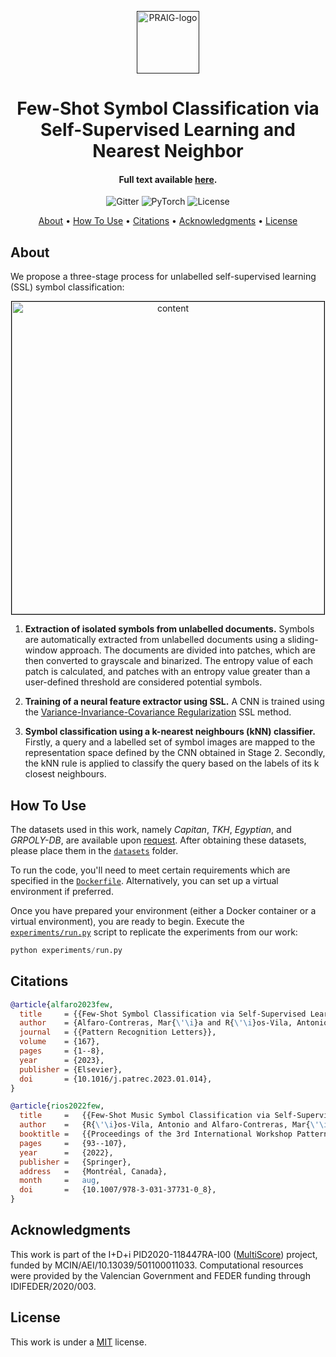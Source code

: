 <p align="center">
  <a href=""><img src="https://i.imgur.com/Iu7CvC1.png" alt="PRAIG-logo" width="100"></a>
</p>

<h1 align="center">Few-Shot Symbol Classification via Self-Supervised Learning and Nearest Neighbor</h1>

<h4 align="center">Full text available <a href="https://doi.org/10.1016/j.patrec.2023.01.014" target="_blank">here</a>.</h4>

<p align="center">
  <img src="https://img.shields.io/badge/python-3.9.0-orange" alt="Gitter">
  <img src="https://img.shields.io/badge/PyTorch-%23EE4C2C.svg?style=flat&logo=PyTorch&logoColor=white" alt="PyTorch">
  <img src="https://img.shields.io/static/v1?label=License&message=MIT&color=blue" alt="License">
</p>


<p align="center">
  <a href="#about">About</a> •
  <a href="#how-to-use">How To Use</a> •
  <a href="#citations">Citations</a> •
  <a href="#acknowledgments">Acknowledgments</a> •
  <a href="#license">License</a>
</p>


## About

We propose a three-stage process for unlabelled self-supervised learning (SSL) symbol classification:

<p align="center">
  <img src="extras/workflow_final.png" alt="content" style="border: 1px solid black; width: 500px;">
</p>

1) **Extraction of isolated symbols from unlabelled documents.** Symbols are automatically extracted from unlabelled documents using a sliding-window approach. The documents are divided into patches, which are then converted to grayscale and binarized. The entropy value of each patch is calculated, and patches with an entropy value greater than a user-defined threshold are considered potential symbols.
    
2) **Training of a neural feature extractor using SSL.** A CNN is trained using the [Variance-Invariance-Covariance Regularization](https://arxiv.org/abs/2105.04906) SSL method. 
    
3) **Symbol classification using a k-nearest neighbours (kNN) classifier.** Firstly, a query and a labelled set of symbol images are mapped to the representation space defined by the CNN obtained in Stage 2. Secondly, the kNN rule is applied to classify the query based on the labels of its k closest neighbours.

## How To Use

The datasets used in this work, namely *Capitan*, *TKH*, *Egyptian*, and *GRPOLY-DB*, are available upon [request](mailto:malfaro@dlsi.ua.es). After obtaining these datasets, please place them in the [`datasets`](datasets) folder. 

To run the code, you'll need to meet certain requirements which are specified in the [`Dockerfile`](Dockerfile). Alternatively, you can set up a virtual environment if preferred.

Once you have prepared your environment (either a Docker container or a virtual environment), you are ready to begin. Execute the [`experiments/run.py`](experiments/run.py) script to replicate the experiments from our work:

```python
python experiments/run.py
```

## Citations

```bibtex
@article{alfaro2023few,
  title     = {{Few-Shot Symbol Classification via Self-Supervised Learning and Nearest Neighbor}},
  author    = {Alfaro-Contreras, Mar{\'\i}a and R{\'\i}os-Vila, Antonio and Valero-Mas, Jose J and Calvo-Zaragoza, Jorge},
  journal   = {{Pattern Recognition Letters}},
  volume    = {167},
  pages     = {1--8},
  year      = {2023},
  publisher = {Elsevier},
  doi       = {10.1016/j.patrec.2023.01.014},
}

@article{rios2022few,
  title     =   {{Few-Shot Music Symbol Classification via Self-Supervised Learning and Nearest Neighbor}},
  author    =   {R{\'\i}os-Vila, Antonio and Alfaro-Contreras, Mar{\'\i}a and Valero-Mas, Jose J and Calvo-Zaragoza, Jorge},
  booktitle =   {{Proceedings of the 3rd International Workshop Pattern Recognition for Cultural Heritage}},
  pages     =   {93--107},
  year      =   {2022},
  publisher =   {Springer},
  address   =   {Montréal, Canada},
  month     =   aug,
  doi       =   {10.1007/978-3-031-37731-0_8},
}
```

## Acknowledgments

This work is part of the I+D+i PID2020-118447RA-I00 ([MultiScore](https://sites.google.com/view/multiscore-project)) project, funded by MCIN/AEI/10.13039/501100011033. Computational resources were provided by the Valencian Government and FEDER funding through IDIFEDER/2020/003.

## License
This work is under a [MIT](LICENSE) license.